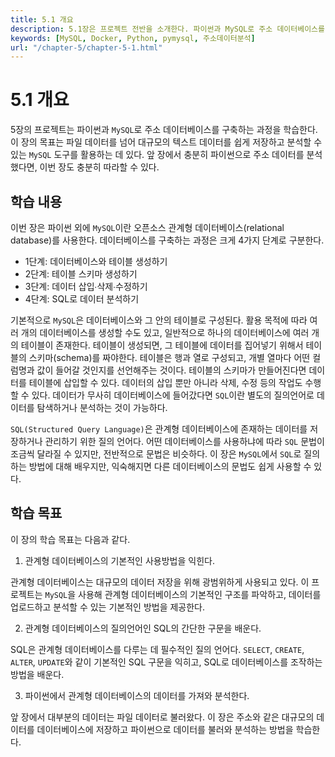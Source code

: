 ```yaml
---
title: 5.1 개요
description: 5.1장은 프로젝트 전반을 소개한다. 파이썬과 MySQL로 주소 데이터베이스를 구축하고, 데이터 분석하는 방법을 학습한다.
keywords: [MySQL, Docker, Python, pymysql, 주소데이터분석]
url: "/chapter-5/chapter-5-1.html"
---
```


# 5.1 개요

5장의 프로젝트는 파이썬과 `MySQL`로 주소 데이터베이스를 구축하는 과정을 학습한다. 이 장의 목표는 파일 데이터를 넘어 대규모의 텍스트 데이터를 쉽게 저장하고 분석할 수 있는 `MySQL` 도구를 활용하는 데 있다. 앞 장에서 충분히 파이썬으로 주소 데이터를 분석했다면, 이번 장도 충분히 따라할 수 있다.

## 학습 내용

이번 장은 파이썬 외에 `MySQL`이란 오픈소스 관계형 데이터베이스(relational database)를 사용한다.
데이터베이스를 구축하는 과정은 크게 4가지 단계로 구분한다.

- 1단계: 데이터베이스와 테이블 생성하기
- 2단계: 테이블 스키마 생성하기
- 3단계: 데이터 삽입∙삭제∙수정하기
- 4단계: SQL로 데이터 분석하기

기본적으로 `MySQL`은 데이터베이스와 그 안의 테이블로 구성된다. 활용 목적에 따라 여러 개의 데이터베이스를 생성할 수도 있고, 일반적으로 하나의 데이터베이스에 여러 개의 테이블이 존재한다. 테이블이 생성되면, 그 테이블에 데이터를 집어넣기 위해서 테이블의 스키마(schema)를 짜야한다. 테이블은 행과 열로 구성되고, 개별 열마다 어떤 컬럼명과 값이 들어갈 것인지를 선언해주는 것이다. 테이블의 스키마가 만들어진다면 데이터를 테이블에 삽입할 수 있다. 데이터의 삽입 뿐만 아니라 삭제, 수정 등의 작업도 수행할 수 있다. 데이터가 무사히 데이터베이스에 들어갔다면 `SQL`이란 별도의 질의언어로 데이터를 탐색하거나 분석하는 것이 가능하다.

`SQL(Structured Query Language)`은 관계형 데이터베이스에 존재하는 데이터를 저장하거나 관리하기 위한 질의 언어다. 어떤 데이터베이스를 사용하냐에 따라 `SQL` 문법이 조금씩 달라질 수 있지만, 전반적으로 문법은 비슷하다. 이 장은 `MySQL`에서 `SQL`로 질의하는 방법에 대해 배우지만, 익숙해지면 다른 데이터베이스의 문법도 쉽게 사용할 수 있다.

## 학습 목표

이 장의 학습 목표는 다음과 같다.

1. 관계형 데이터베이스의 기본적인 사용방법을 익힌다.

관계형 데이터베이스는 대규모의 데이터 저장을 위해 광범위하게 사용되고 있다. 이 프로젝트는 `MySQL`을 사용해 관계형 데이터베이스의 기본적인 구조를 파악하고, 데이터를 업로드하고 분석할 수 있는 기본적인 방법을 제공한다.

2. 관계형 데이터베이스의 질의언어인 SQL의 간단한 구문을 배운다.

SQL은 관계형 데이터베이스를 다루는 데 필수적인 질의 언어다. `SELECT`, `CREATE`, `ALTER`, `UPDATE`와 같이 기본적인 SQL 구문을 익히고, SQL로 데이터베이스를 조작하는 방법을 배운다.

3. 파이썬에서 관계형 데이터베이스의 데이터를 가져와 분석한다.

앞 장에서 대부분의 데이터는 파일 데이터로 불러왔다. 이 장은 주소와 같은 대규모의 데이터를 데이터베이스에 저장하고 파이썬으로 데이터를 불러와 분석하는 방법을 학습한다.

